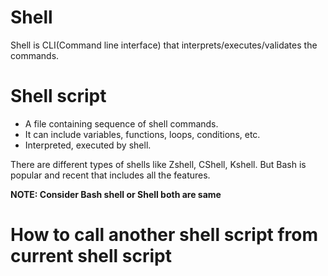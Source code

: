 # Shell

Shell is CLI(Command line interface) that interprets/executes/validates the commands. 

# Shell script

* A file containing sequence of shell commands.
* It can include variables, functions, loops, conditions, etc.
* Interpreted, executed by shell.

There are different types of shells like Zshell, CShell, Kshell. But Bash is popular and recent that includes all the features.

**NOTE: Consider Bash shell or Shell both are same**

# How to call another shell script from current shell script